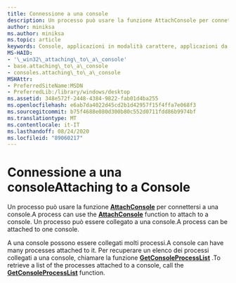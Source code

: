```yaml
---
title: Connessione a una console
description: Un processo può usare la funzione AttachConsole per connettersi a una console. Un processo può essere collegato a una console.
author: miniksa
ms.author: miniksa
ms.topic: article
keywords: Console, applicazioni in modalità carattere, applicazioni da riga di comando, applicazioni Terminal, API console
MS-HAID:
- '\_win32\_attaching\_to\_a\_console'
- base.attaching\_to\_a\_console
- consoles.attaching\_to\_a\_console
MSHAttr:
- PreferredSiteName:MSDN
- PreferredLib:/library/windows/desktop
ms.assetid: 348e572f-2448-4384-9822-fab01d4ba255
ms.openlocfilehash: e6ab7da4022d45cd2b1d42957f15f4ffa7e068f3
ms.sourcegitcommit: b75f4688e080d300b80c552d0711fdd86b9974bf
ms.translationtype: MT
ms.contentlocale: it-IT
ms.lasthandoff: 08/24/2020
ms.locfileid: "89060217"
---
```

# <a name="attaching-to-a-console"></a><span data-ttu-id="cb6a8-105">Connessione a una console</span><span class="sxs-lookup"><span data-stu-id="cb6a8-105">Attaching to a Console</span></span>


<span data-ttu-id="cb6a8-106">Un processo può usare la funzione [**AttachConsole**](attachconsole.md) per connettersi a una console.</span><span class="sxs-lookup"><span data-stu-id="cb6a8-106">A process can use the [**AttachConsole**](attachconsole.md) function to attach to a console.</span></span> <span data-ttu-id="cb6a8-107">Un processo può essere collegato a una console.</span><span class="sxs-lookup"><span data-stu-id="cb6a8-107">A process can be attached to one console.</span></span>

<span data-ttu-id="cb6a8-108">A una console possono essere collegati molti processi.</span><span class="sxs-lookup"><span data-stu-id="cb6a8-108">A console can have many processes attached to it.</span></span> <span data-ttu-id="cb6a8-109">Per recuperare un elenco dei processi collegati a una console, chiamare la funzione [**GetConsoleProcessList**](getconsoleprocesslist.md) .</span><span class="sxs-lookup"><span data-stu-id="cb6a8-109">To retrieve a list of the processes attached to a console, call the [**GetConsoleProcessList**](getconsoleprocesslist.md) function.</span></span>

 

 





